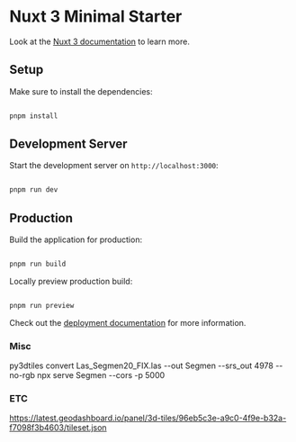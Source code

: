 # Nuxt 3 Minimal Starter

Look at the [Nuxt 3 documentation](https://nuxt.com/docs/getting-started/introduction) to learn more.

## Setup

Make sure to install the dependencies:

```bash

pnpm install

```

## Development Server

Start the development server on `http://localhost:3000`:

```bash

pnpm run dev

```

## Production

Build the application for production:

```bash

pnpm run build

```

Locally preview production build:

```bash

pnpm run preview

```

Check out the [deployment documentation](https://nuxt.com/docs/getting-started/deployment) for more information.

### Misc

py3dtiles convert Las_Segmen20_FIX.las --out Segmen --srs_out 4978 --no-rgb
npx serve Segmen --cors -p 5000

### ETC

https://latest.geodashboard.io/panel/3d-tiles/96eb5c3e-a9c0-4f9e-b32a-f7098f3b4603/tileset.json
